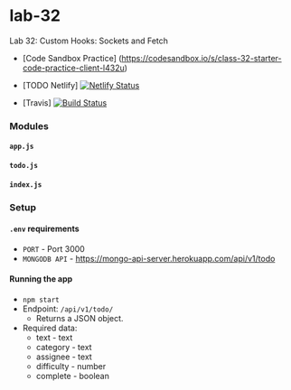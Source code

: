 # lab-32
Lab 32: Custom Hooks: Sockets and Fetch

* [Code Sandbox Practice] (https://codesandbox.io/s/class-32-starter-code-practice-client-l432u)

* [TODO Netlify] [![Netlify Status](https://api.netlify.com/api/v1/badges/7f3d3497-964c-4be9-86d1-af31396ae4c2/deploy-status)](https://app.netlify.com/sites/dreamy-jennings-f47482/deploys)

* [Travis] [![Build Status](https://travis-ci.org/colosrjones-401d4/lab-32.svg?branch=master)](https://travis-ci.org/colosrjones-401d4/lab-32)

### Modules
#### `app.js`
#### `todo.js`
#### `index.js`

### Setup
#### `.env` requirements
* `PORT` - Port 3000
* `MONGODB API` - https://mongo-api-server.herokuapp.com/api/v1/todo

#### Running the app
* `npm start`
* Endpoint: `/api/v1/todo/`
  * Returns a JSON object.
* Required data:
  * text - text
  * category - text
  * assignee - text
  * difficulty - number
  * complete - boolean

